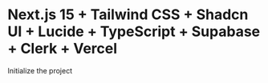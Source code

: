 # Next.js 15 + Tailwind CSS + Shadcn UI + Lucide + TypeScript + Supabase + Clerk + Vercel

Initialize the project
